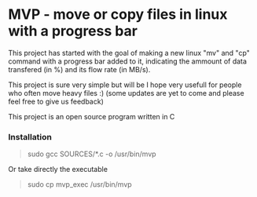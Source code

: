 # MVP - move or copy files in linux with a progress bar

This project has started with the goal of making a new linux "mv" and "cp" command with a progress bar added to it, 
indicating the ammount of data transfered (in %) and its flow rate (in MB/s).

This project is sure very simple but will be I hope very usefull for people who often move heavy files :) 
(some updates are yet to come and please feel free to give us feedback)

This project is an open source program written in C

### Installation

>sudo gcc SOURCES/*.c -o /usr/bin/mvp

Or take directly the executable

>sudo cp mvp_exec /usr/bin/mvp

